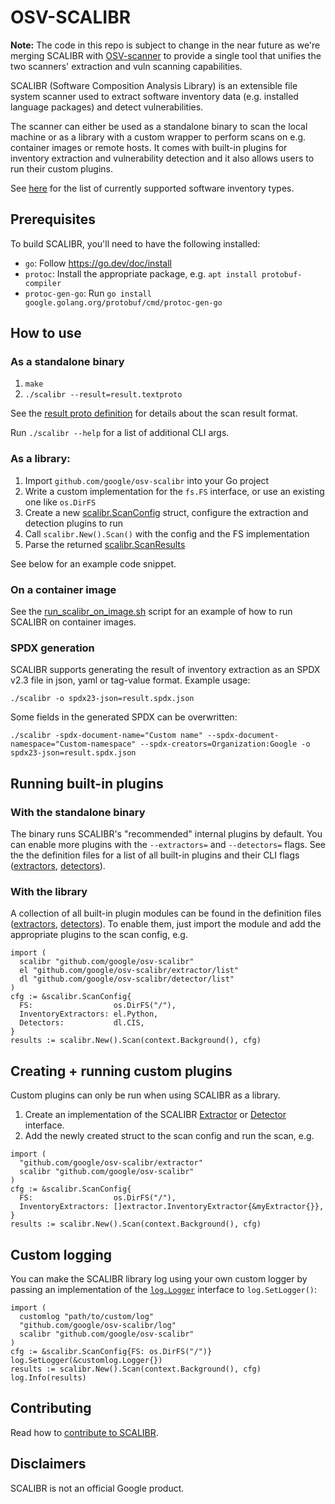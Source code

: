 # OSV-SCALIBR

**Note:** The code in this repo is subject to change in the near future as we're merging SCALIBR with [OSV-scanner](https://github.com/google/osv-scanner) to provide a single tool that unifies the two scanners' extraction and vuln scanning capabilities.

SCALIBR (Software Composition Analysis Library) is an extensible file system scanner used to extract software inventory data (e.g. installed language packages) and detect vulnerabilities.

The scanner can either be used as a standalone binary to scan the local machine or as a library with a custom wrapper to perform scans on e.g. container images or remote hosts. It comes with built-in plugins for inventory extraction and vulnerability detection and it also allows users to run their custom plugins.

See [here](docs/supported_inventory_types.md) for the list of currently supported software inventory types.

## Prerequisites

To build SCALIBR, you'll need to have the following installed:

* `go`: Follow https://go.dev/doc/install
* `protoc`: Install the appropriate package, e.g. `apt install protobuf-compiler`
* `protoc-gen-go`: Run `go install google.golang.org/protobuf/cmd/protoc-gen-go`


## How to use

### As a standalone binary

1. `make`
1. `./scalibr --result=result.textproto`

See the [result proto definition](/binary/proto/scan_result.proto) for details about the scan result format.

Run `./scalibr --help` for a list of additional CLI args.

### As a library:
1. Import `github.com/google/osv-scalibr` into your Go project
1. Write a custom implementation for the `fs.FS` interface, or use an existing one like `os.DirFS`
1. Create a new [scalibr.ScanConfig](/scalibr.go#L36) struct, configure the extraction and detection plugins to run
1. Call `scalibr.New().Scan()` with the config and the FS implementation
1. Parse the returned [scalibr.ScanResults](/scalibr.go#L50)

See below for an example code snippet.

### On a container image

See the [run_scalibr_on_image.sh](/run_scalibr_on_image.sh) script for an example of how to run SCALIBR on container images.

### SPDX generation

SCALIBR supports generating the result of inventory extraction as an SPDX v2.3 file in json, yaml or tag-value format. Example usage:

```
./scalibr -o spdx23-json=result.spdx.json
```

Some fields in the generated SPDX can be overwritten:

```
./scalibr -spdx-document-name="Custom name" --spdx-document-namespace="Custom-namespace" --spdx-creators=Organization:Google -o spdx23-json=result.spdx.json
```

## Running built-in plugins

### With the standalone binary
The binary runs SCALIBR's "recommended" internal plugins by default. You can enable more plugins with the `--extractors=` and `--detectors=` flags. See the the definition files for a list of all built-in plugins and their CLI flags ([extractors](/extractor/list/list.go#L26), [detectors](/detector/list/list.go#L26)).

### With the library
A collection of all built-in plugin modules can be found in the definition files ([extractors](/extractor/list/list.go#L26), [detectors](/detector/list/list.go#L26)). To enable them, just import the module and add the appropriate plugins to the scan config, e.g.

```
import (
  scalibr "github.com/google/osv-scalibr"
  el "github.com/google/osv-scalibr/extractor/list"
  dl "github.com/google/osv-scalibr/detector/list"
)
cfg := &scalibr.ScanConfig{
  FS:                  os.DirFS("/"),
  InventoryExtractors: el.Python,
  Detectors:           dl.CIS,
}
results := scalibr.New().Scan(context.Background(), cfg)
```

## Creating + running custom plugins
Custom plugins can only be run when using SCALIBR as a library.

1. Create an implementation of the SCALIBR [Extractor](/extractor/extractor.go#L30) or [Detector](/detector/detector.go#L28) interface.
2. Add the newly created struct to the scan config and run the scan, e.g.

```
import (
  "github.com/google/osv-scalibr/extractor"
  scalibr "github.com/google/osv-scalibr"
)
cfg := &scalibr.ScanConfig{
  FS:                  os.DirFS("/"),
  InventoryExtractors: []extractor.InventoryExtractor{&myExtractor{}},
}
results := scalibr.New().Scan(context.Background(), cfg)
```

## Custom logging
You can make the  SCALIBR library log using your own custom logger by passing an implementation of the [`log.Logger`](/log/log.go#L22) interface to `log.SetLogger()`:

```
import (
  customlog "path/to/custom/log"
  "github.com/google/osv-scalibr/log"
  scalibr "github.com/google/osv-scalibr"
)
cfg := &scalibr.ScanConfig{FS: os.DirFS("/")}
log.SetLogger(&customlog.Logger{})
results := scalibr.New().Scan(context.Background(), cfg)
log.Info(results)
```

## Contributing
Read how to [contribute to SCALIBR](CONTRIBUTING.md).

## Disclaimers
SCALIBR is not an official Google product.
